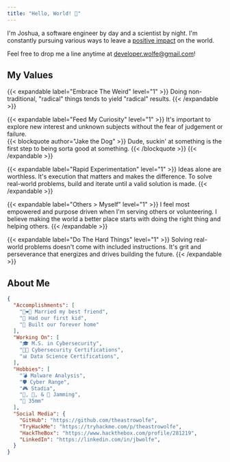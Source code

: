 ```yaml
---
title: "Hello, World! 👋"
---
```


I'm Joshua, a software engineer by day and a scientist by night. I'm constantly
pursuing various ways to leave a [positive impact][goals] on the world.

Feel free to drop me a line anytime at [developer.wolfe@gmail.com][email]!

## My Values

{{< expandable label="Embrace The Weird" level="1" >}}
Doing non-traditional, "radical" things tends to yield "radical" results.
{{< /expandable >}}

{{< expandable label="Feed My Curiosity" level="1" >}}
It's important to explore new interest and unknown subjects without the fear
of judgement or failure.
<br/>
{{< blockquote author="Jake the Dog" >}}
Dude, suckin' at something is the first step to being sorta good at something.
{{< /blockquote >}}
{{< /expandable >}}

{{< expandable label="Rapid Experimentation" level="1" >}}
Ideas alone are worthless. It's execution that matters and makes the
difference. To solve real-world problems, build and iterate until a valid
solution is made.
{{< /expandable >}}

{{< expandable label="Others > Myself" level="1" >}}
I feel most empowered and purpose driven when I'm serving others or
volunteering. I believe making the world a better place starts with doing the
right thing and helping others.
{{< /expandable >}}

{{< expandable label="Do The Hard Things" level="1" >}}
Solving real-world problems doesn't come with included instructions. It's grit
and perseverance that energizes and drives building the future.
{{< /expandable >}}

## About Me

```json
{
  "Accomplishments": [
    "👩‍❤️‍👨 Married my best friend",
    "👶 Had our first kid",
    "🏡 Built our forever home"
  ],
  "Working On": [
    "🎓 M.S. in Cybersecurity",
    "👨‍💻 Cybersecurity Certifications",
    "📊 Data Science Certifications",
  ],
  "Hobbies": [
    "️💣 Malware Analysis",
    "️🛡️ Cyber Range",
    "🎮 Stadia",
    "🎸, 🎺, & 🎹 Jamming",
    "📸 35mm"
  ],
  "Social Media": {
    "GitHub": "https://github.com/theastrowolfe",
    "TryHackMe": "https://tryhackme.com/p/theastrowolfe",
    "HackTheBox": "https://www.hackthebox.com/profile/281219",
    "LinkedIn": "https://linkedin.com/in/jbwolfe",
  }
}
```

[email]: mailto:developer.wolfe@gmail.com
[goals]: https://www.globalgoals.org/
